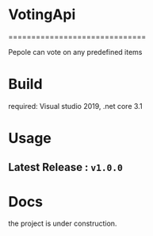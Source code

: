 # VotingApi
==============================

Pepole can vote on any predefined items


# Build
required: Visual studio 2019, .net core 3.1

# Usage

## Latest Release : `v1.0.0`

# Docs

the project is under construction.

